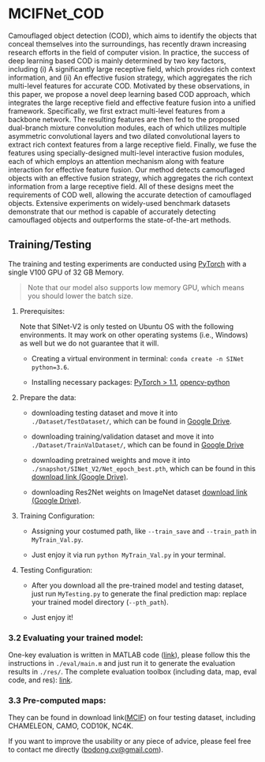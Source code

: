 # MCIFNet_COD

Camouflaged object detection (COD), which aims to identify the objects that conceal themselves into the surroundings, has recently drawn increasing research efforts in the field of computer vision. In practice, the success of deep learning based COD is mainly determined by two key factors, including (i) A significantly large receptive field, which provides rich context information, and (ii) An effective fusion strategy, which aggregates the rich multi-level features for accurate COD. Motivated by these observations, in this paper, we propose a novel deep learning based COD approach, which integrates the large receptive field and effective feature fusion into a unified framework. Specifically, we first extract multi-level features from a backbone network. The resulting features are then fed to the proposed dual-branch mixture convolution modules, each of which utilizes multiple asymmetric convolutional layers and two dilated convolutional layers to extract rich context features from a large receptive field. Finally, we fuse the features using specially-designed multi-level interactive fusion modules, each of which employs an attention mechanism along with feature interaction for effective feature fusion. Our method detects camouflaged objects with an effective fusion strategy, which aggregates the rich context information from a large receptive field. All of these designs meet the requirements of COD well, allowing the accurate detection of camouflaged objects. Extensive experiments on widely-used benchmark datasets demonstrate that our method is capable of accurately detecting camouflaged objects and outperforms the state-of-the-art methods.


## Training/Testing

The training and testing experiments are conducted using [PyTorch](https://github.com/pytorch/pytorch) with 
a single V100 GPU of 32 GB Memory.

> Note that our model also supports low memory GPU, which means you should lower the batch size.

1. Prerequisites:
   
    Note that SINet-V2 is only tested on Ubuntu OS with the following environments. 
    It may work on other operating systems (i.e., Windows) as well but we do not guarantee that it will.
    
    + Creating a virtual environment in terminal: `conda create -n SINet python=3.6`.
    
    + Installing necessary packages: [PyTorch > 1.1](https://pytorch.org/), [opencv-python](https://pypi.org/project/opencv-python/)

1. Prepare the data:

    + downloading testing dataset and move it into `./Dataset/TestDataset/`, 
    which can be found in [Google Drive](https://drive.google.com/file/d/120wKRvwXpqqeEejw60lYsEyZ4SOicR3M/view?usp=sharing).

    + downloading training/validation dataset and move it into `./Dataset/TrainValDataset/`, 
    which can be found in [Google Drive](https://drive.google.com/file/d/1bTIb2qo7WXfyLgCn43Pz0ZDQ4XceO9dE/view?usp=sharing)
    
    + downloading pretrained weights and move it into `./snapshot/SINet_V2/Net_epoch_best.pth`, 
    which can be found in this [download link (Google Drive)](https://drive.google.com/file/d/1XrUOmgB86L84JefoNq0gq2scBZjGaTkm/view?usp=sharing).
    
    + downloading Res2Net weights on ImageNet dataset [download link (Google Drive)](https://drive.google.com/file/d/1_1N-cx1UpRQo7Ybsjno1PAg4KE1T9e5J/view?usp=sharing).
   
1. Training Configuration:

    + Assigning your costumed path, like `--train_save` and `--train_path` in `MyTrain_Val.py`.
    
    + Just enjoy it via run `python MyTrain_Val.py` in your terminal.

1. Testing Configuration:

    + After you download all the pre-trained model and testing dataset, just run `MyTesting.py` to generate the final prediction map: 
    replace your trained model directory (`--pth_path`).
    
    + Just enjoy it!

### 3.2 Evaluating your trained model:

One-key evaluation is written in MATLAB code ([link](https://drive.google.com/file/d/1_h4_CjD5GKEf7B1MRuzye97H0MXf2GE9/view?usp=sharing)), 
please follow this the instructions in `./eval/main.m` and just run it to generate the evaluation results in `./res/`.
The complete evaluation toolbox (including data, map, eval code, and res): [link](https://drive.google.com/file/d/1qga1UJlIQdHNlt_F9TdN4lmmOH4gN7l2/view?usp=sharing). 

### 3.3 Pre-computed maps: 
They can be found in download link([MCIF](https://pan.baidu.com/s/1CO_-VJyXwZhX894sf5xVtw)) on four testing dataset, including CHAMELEON, CAMO, COD10K, NC4K.


If you want to improve the usability or any piece of advice, please feel free to contact me directly (bodong.cv@gmail.com).

